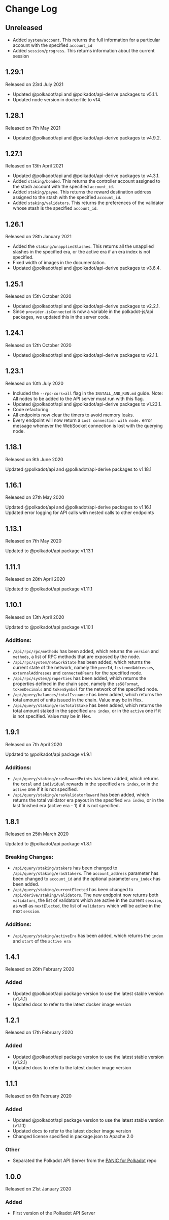 # Change Log

## Unreleased
* Added `system/account`. This returns the full information for a particular account with the specified `account_id`
* Added `session/progress`. This returns information about the current session

## 1.29.1

Released on 23rd July 2021

* Updated @polkadot/api and @polkadot/api-derive packages to v5.1.1.
* Updated node version in dockerfile to v14.

## 1.28.1

Released on 7th May 2021

* Updated @polkadot/api and @polkadot/api-derive packages to v4.9.2.

## 1.27.1

Released on 13th April 2021

* Updated @polkadot/api and @polkadot/api-derive packages to v4.3.1.
* Added `staking/bonded`. This returns the controller account assigned to the stash account with the specified `account_id`.
* Added `staking/payee`. This returns the reward destination address assigned to the stash with the specified `account_id`.
* Added `staking/validators`. This returns the preferences of the validator whose stash is the specified `account_id`.

## 1.26.1

Released on 28th January 2021

* Added the `staking/unappliedSlashes`. This returns all the unapplied slashes in the specified era, or the active era if an era index is not specified.
* Fixed width of images in the documentation.
* Updated @polkadot/api and @polkadot/api-derive packages to v3.6.4.

## 1.25.1

Released on 15th October 2020

* Updated @polkadot/api and @polkadot/api-derive packages to v2.2.1.
* Since `provider.isConnected` is now a variable in the polkadot-js/api packages, we updated this in the server code.

## 1.24.1

Released on 12th October 2020

* Updated @polkadot/api and @polkadot/api-derive packages to v2.1.1.

## 1.23.1

Released on 10th July 2020

* Included the `--rpc-cors=all` flag in the `INSTALL_AND_RUN.md` guide. Note: All nodes to be added to the API server must run with this flag.
* Updated @polkadot/api and @polkadot/api-derive packages to v1.23.1.
* Code refactoring.
* All endpoints now clear the timers to avoid memory leaks.
* Every endpoint will now return a `Lost connection with node.` error message whenever the WebSocket connection is lost with the querying node.

## 1.18.1

Released on 9th June 2020

Updated @polkadot/api and @polkadot/api-derive packages to v1.18.1

## 1.16.1

Released on 27th May 2020

Updated @polkadot/api and @polkadot/api-derive packages to v1.16.1
Updated error logging for API calls with nested calls to other endpoints

## 1.13.1

Released on 7th May 2020

Updated to @polkadot/api package v1.13.1

## 1.11.1

Released on 28th April 2020

Updated to @polkadot/api package v1.11.1

## 1.10.1

Released on 13th April 2020

Updated to @polkadot/api package v1.10.1

### Additions:
* `/api/rpc/rpc/methods` has been added, which returns the `version` and `methods`, a list of RPC methods that are exposed by the node.
* `/api/rpc/system/networkState` has been added, which returns the current state of the network, namely the `peerId`, `listenedAddresses`, `externalAddresses` and `connectedPeers` for the specified node.
* `/api/rpc/system/properties` has been added, which returns the properties defined in the chain spec, namely the `ss58Format`, `tokenDecimals` and `tokenSymbol` for the network of the specified node.
* `/api/query/balances/totalIssuance` has been added, which returns the total amount of units issued in the chain. Value may be in Hex.
* `/api/query/staking/erasTotalStake` has been added, which returns the total amount staked in the specified `era index`, or in the `active` one if it is not specified. Value may be in Hex.

## 1.9.1

Released on 7th April 2020

Updated to @polkadot/api package v1.9.1

### Additions:
* `/api/query/staking/erasRewardPoints` has been added, which returns the `total` and `individual` rewards in the specified `era index`, or in the `active` one if it is not specified.
* `/api/query/staking/erasValidatorReward` has been added, which returns the total validator era payout in the specified `era index`, or in the last finished era (active era - 1) if it is not specified.

## 1.8.1

Released on 25th March 2020

Updated to @polkadot/api package v1.8.1

### Breaking Changes:
* `/api/query/staking/stakers` has been changed to `/api/query/staking/erasStakers`. The `account_address` parameter has been changed to `account_id` and the optional parameter `era_index` has been added.
* `/api/query/staking/currentElected` has been changed to `/api/derive/staking/validators`. The new endpoint now returns both `validators`, the list of validators which are active in the current `session`, as well as `nextElected`, the list of `validators` which will be active in the next `session`.

### Additions:
* `/api/query/staking/activeEra` has been added, which returns the `index` and `start` of the `active era`

## 1.4.1

Released on 26th February 2020

### Added

* Updated @polkadot/api package version to use the latest stable version (v1.4.1)
* Updated docs to refer to the latest docker image version

## 1.2.1

Released on 17th February 2020

### Added

* Updated @polkadot/api package version to use the latest stable version (v1.2.1)
* Updated docs to refer to the latest docker image version

## 1.1.1

Released on 6th February 2020

### Added

* Updated @polkadot/api package version to use the latest stable version (v1.1.1)
* Updated docs to refer to the latest docker image version
* Changed license specified in package.json to Apache 2.0

### Other

* Separated the Polkadot API Server from the [PANIC for Polkadot](https://github.com/SimplyVC/panic_polkadot) repo

## 1.0.0

Released on 21st January 2020

### Added

* First version of the Polkadot API Server
